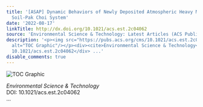 ```yaml
---
title: '[ASAP] Dynamic Behaviors of Newly Deposited Atmospheric Heavy Metals in the
  Soil-Pak Choi System'
date: '2022-08-17'
linkTitle: http://dx.doi.org/10.1021/acs.est.2c04062
source: 'Environmental Science & Technology: Latest Articles (ACS Publications)'
description: '<p><img src="https://pubs.acs.org/cms/10.1021/acs.est.2c04062/asset/images/medium/es2c04062_0006.gif"
  alt="TOC Graphic"/></p><div><cite>Environmental Science & Technology</cite></div><div>DOI:
  10.1021/acs.est.2c04062</div> ...'
disable_comments: true
---
```

<p><img src="https://pubs.acs.org/cms/10.1021/acs.est.2c04062/asset/images/medium/es2c04062_0006.gif" alt="TOC Graphic"/></p><div><cite>Environmental Science & Technology</cite></div><div>DOI: 10.1021/acs.est.2c04062</div> ...